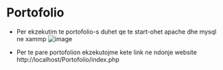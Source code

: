 # Portofolio

 * Per ekzekutim te portofolio-s duhet qe te start-ohet apache dhe mysql ne xammp
![image](https://user-images.githubusercontent.com/58478405/151688844-5886288f-2cdd-41ab-88df-671f86ead158.png)

 * Per te pare portofolion ekzekutojme kete link ne ndonje website
  http://localhost/Portofolio/index.php
